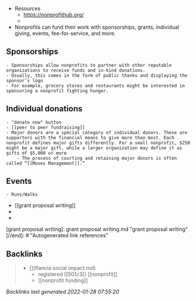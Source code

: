 - Resources
	- https://nonprofithub.org/
	-
- Nonprofits can fund their work with sponsorships, grants, individual giving, events, fee-for-service, and more.
## Sponsorships
	- Sponsorships allow nonprofits to partner with other reputable organizations to receive funds and in-kind donations.
	- Usually, this comes in the form of public thanks and displaying the sponsor’s logo
	- For example, grocery stores and restaurants might be interested in sponsoring a nonprofit fighting hunger.
## Individual donations
	- "donate now" button
	- [[peer to peer fundraising]]
	- Major donors are a special category of individual donors. These are supporters with the financial means to give more than most. Each nonprofit defines major gifts differently. For a small nonprofit, $250 might be a major gift, while a larger organization may define it as gifts of $5,000 or more
		- The process of courting and retaining major donors is often called “[[Moves Management]].”
## Events
	- Runs/Walks
- [[grant proposal writing]]
-
-

[//begin]: # "Autogenerated link references for markdown compatibility"
[grant proposal writing]: grant proposal writing.md "grant proposal writing"
[//end]: # "Autogenerated link references"

## Backlinks

> - [](flancia social impact.md)
>   - registered [[501c3]] [[nonprofit]]
>   - [[nonprofit funding]]

_Backlinks last generated 2022-01-28 07:55:20_
